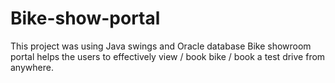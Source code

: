 # Bike-show-portal

This project was using Java swings and Oracle database Bike showroom portal helps the users to effectively view / book bike / book a test drive from anywhere.
